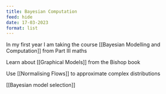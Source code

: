 ```yaml
---
title: Bayesian Computation
feed: hide
date: 17-03-2023
format: list
---
```



In my first year I am taking the course [[Bayesian Modelling and Computation]] from Part III maths

Learn about [[Graphical Models]] from the Bishop book

Use [[Normalising Flows]] to approximate complex distributions

[[Bayesian model selection]]

